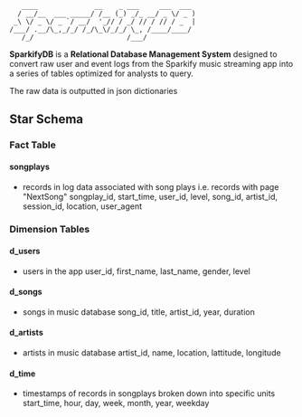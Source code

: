 ```
   ____              __    _ ___     ___  ___ 
  / __/__  ___ _____/ /__ (_) _/_ __/ _ \/ _ )
 _\ \/ _ \/ _ `/ __/  '_// / _/ // / // / _  |
/___/ .__/\_,_/_/ /_/\_\/_/_/ \_, /____/____/ 
   /_/                       /___/            
```

__SparkifyDB__ is a __Relational Database Management System__ designed to convert raw user and event logs from the Sparkify music streaming app into a series of tables optimized for analysts to query.

The raw data is outputted in json dictionaries 



## Star Schema

### Fact Table
#### songplays 
- records in log data associated with song plays i.e. records with page "NextSong"
    songplay_id, 
    start_time, 
    user_id, 
    level, 
    song_id, 
    artist_id, 
    session_id, 
    location, 
    user_agent

### Dimension Tables
#### d_users  
- users in the app
    user_id, 
    first_name, 
    last_name, 
    gender, 
    level

#### d_songs 
- songs in music database
    song_id, 
    title, 
    artist_id, 
    year, 
    duration

#### d_artists 
- artists in music database
    artist_id, 
    name, 
    location, 
    lattitude, 
    longitude

#### d_time 
- timestamps of records in songplays broken down into specific units
    start_time, 
    hour, 
    day, 
    week, 
    month, 
    year, 
    weekday

